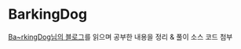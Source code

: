 # BarkingDog
[Ba~rkingDog님의 블로그](https://blog.encrypted.gg/category/강좌/실전%20알고리즘?page=2)를 읽으며 공부한 내용을 정리 & 풀이 소스 코드 첨부